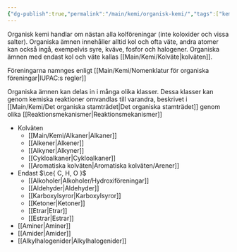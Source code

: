 ```yaml
---
{"dg-publish":true,"permalink":"/main/kemi/organisk-kemi/","tags":["kemi","organisk-kemi"]}
---
```


Organisk kemi handlar om nästan alla kolföreningar (inte koloxider och vissa salter). Organiska ämnen innehåller alltid kol och ofta väte, andra atomer kan också ingå, exempelvis syre, kväve, fosfor och halogener. Organiska ämnen med endast kol och väte kallas [[Main/Kemi/Kolväte\|kolväten]].

Föreningarna namnges enligt [[Main/Kemi/Nomenklatur för organiska föreningar\|IUPAC:s regler]]

Organiska ämnen kan delas in i många olika klasser. Dessa klasser kan genom kemiska reaktioner omvandlas till varandra, beskrivet i [[Main/Kemi/Det organiska stamträdet\|Det organiska stamträdet]] genom olika [[Reaktionsmekanismer\|Reaktionsmekanismer]]
- Kolväten
	- [[Main/Kemi/Alkaner\|Alkaner]]
	- [[Alkener\|Alkener]]
	- [[Alkyner\|Alkyner]]
	- [[Cykloalkaner\|Cykloalkaner]]
	- [[Aromatiska kolväten\|Aromatiska kolväten/Arener]]
- Endast $\ce{ C, H, O }$
	- [[Alkoholer\|Alkoholer/Hydroxiföreningar]]
	- [[Aldehyder\|Aldehyder]]
	- [[Karboxylsyror\|Karboxylsyror]]
	- [[Ketoner\|Ketoner]]
	- [[Etrar\|Etrar]]
	- [[Estrar\|Estrar]]
- [[Aminer\|Aminer]]
- [[Amider\|Amider]]
- [[Alkylhalogenider\|Alkylhalogenider]]